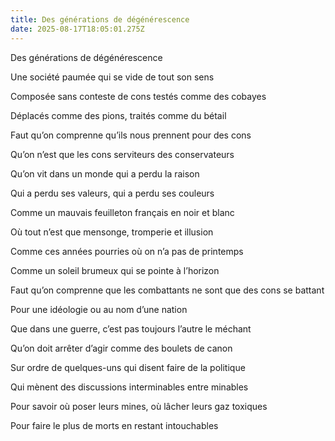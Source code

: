 ```yaml
---
title: Des générations de dégénérescence
date: 2025-08-17T18:05:01.275Z
---
```

Des générations de dégénérescence

Une société paumée qui se vide de tout son sens

Composée sans conteste de cons testés comme des cobayes

Déplacés comme des pions, traités comme du bétail



Faut qu’on comprenne qu’ils nous prennent pour des cons

Qu’on n’est que les cons serviteurs des conservateurs

Qu’on vit dans un monde qui a perdu la raison

Qui a perdu ses valeurs, qui a perdu ses couleurs



Comme un mauvais feuilleton français en noir et blanc

Où tout n’est que mensonge, tromperie et illusion

Comme ces années pourries où on n’a pas de printemps

Comme un soleil brumeux qui se pointe à l’horizon



Faut qu’on comprenne que les combattants ne sont que des cons se battant

Pour une idéologie ou au nom d’une nation

Que dans une guerre, c’est pas toujours l’autre le méchant

Qu’on doit arrêter d’agir comme des boulets de canon



Sur ordre de quelques-uns qui disent faire de la politique

Qui mènent des discussions interminables entre minables

Pour savoir où poser leurs mines, où lâcher leurs gaz toxiques

Pour faire le plus de morts en restant intouchables
